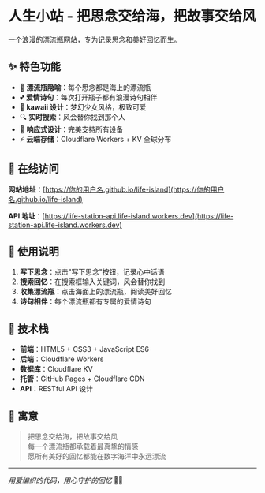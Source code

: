 # 人生小站 - 把思念交给海，把故事交给风

一个浪漫的漂流瓶网站，专为记录思念和美好回忆而生。

## ✨ 特色功能

- 🌊 **漂流瓶隐喻**：每个思念都是海上的漂流瓶
- 💕 **爱情诗句**：每次打开瓶子都有浪漫诗句相伴
- 🎨 **kawaii 设计**：梦幻少女风格，极致可爱
- 🔍 **实时搜索**：风会替你找到那个人
- 📱 **响应式设计**：完美支持所有设备
- ⚡ **云端存储**：Cloudflare Workers + KV 全球分布

## 🚀 在线访问

**网站地址**：[https://你的用户名.github.io/life-island](https://你的用户名.github.io/life-island)

**API 地址**：[https://life-station-api.life-island.workers.dev](https://life-station-api.life-island.workers.dev)

## 💌 使用说明

1. **写下思念**：点击"写下思念"按钮，记录心中话语
2. **搜索回忆**：在搜索框输入关键词，风会替你找到
3. **收集漂流瓶**：点击海面上的漂流瓶，阅读美好回忆
4. **诗句相伴**：每个漂流瓶都有专属的爱情诗句

## 🎯 技术栈

- **前端**：HTML5 + CSS3 + JavaScript ES6
- **后端**：Cloudflare Workers
- **数据库**：Cloudflare KV
- **托管**：GitHub Pages + Cloudflare CDN
- **API**：RESTful API 设计

## 💝 寓意

> 把思念交给海，把故事交给风  
> 每一个漂流瓶都承载着最真挚的情感  
> 愿所有美好的回忆都能在数字海洋中永远漂流

---

*用爱编织的代码，用心守护的回忆* 🌊💕